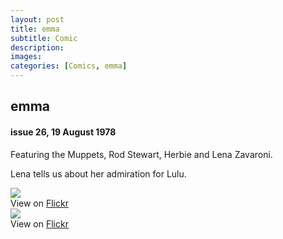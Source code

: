 ```yaml
---
layout: post
title: emma
subtitle: Comic
description:
images:
categories: [Comics, emma]
---
```


<main class="Main-Default">
<article>
<div class="row">
<div class="col s12  m6">
<div class="card hoverable Card-Default">
<div class="card-content">
<h2>emma</h2>
<h4>issue 26, 19 August 1978</h4>
<p class="flow-text">Featuring the Muppets, Rod Stewart, Herbie and Lena Zavaroni.</p>

<p class="flow-text">Lena tells us about her admiration for Lulu.</p>
</div></div></div>

<div class="col s12  m3">
<div class="card hoverable Card-Default">
<div class="card-content">
<img class="responsive-img materialboxed" src="https://farm5.staticflickr.com/4331/36368074051_933f6b56ea_o_d.jpg">
</div>
<div class="card-action">
View on <a href="https://www.flickr.com/photos/robcamstone/36368074051">Flickr <sup><i class="fa fa-external-link"></i></sup></a>
</div></div></div>

<div class="col s12  m3">
<div class="card hoverable Card-Default">
<div class="card-content">
<img class="responsive-img materialboxed" src="https://farm2.staticflickr.com/1812/42272116700_004009f22e_o_d.jpg">
</div>
<div class="card-action">
View on <a href="https://www.flickr.com/photos/robcamstone/42272116700">Flickr <sup><i class="fa fa-external-link"></i></sup></a>
</div></div></div></div>
</article>
</main>
<!-- Scripts -->
<script src="https://code.jquery.com/jquery-2.1.1.min.js"></script>
<script src="/materialize/js/materialize.min.js"></script>
<script src="/materialize/js/init.js"></script>
</body>
</html>
